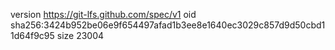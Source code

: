 version https://git-lfs.github.com/spec/v1
oid sha256:3424b952be06e9f654497afad1b3ee8e1640ec3029c857d9d50cbd11d64f9c95
size 23004
